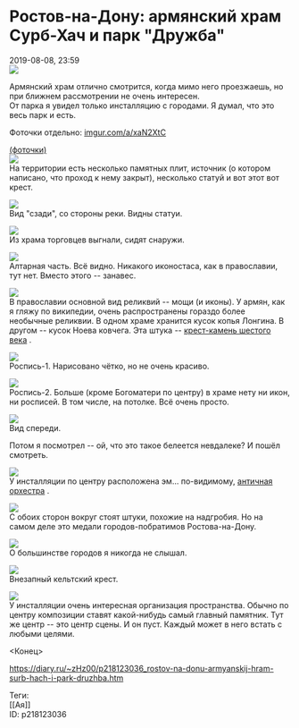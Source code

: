 Ростов-на-Дону: армянский храм Сурб-Хач и парк "Дружба"
========================================================

   
 2019-08-08, 23:59   
    [![](https://i.imgur.com/tJYzF0Al.jpg)](https://i.imgur.com/tJYzF0A.jpg)     
   
 Армянский храм отлично смотрится, когда мимо него проезжаешь, но при ближнем рассмотрении не очень интересен.   
 От парка я увидел только инсталляцию с городами. Я думал, что это весь парк и есть.   
   
 Фоточки отдельно:  [imgur.com/a/xaN2XtC](https://imgur.com/a/xaN2XtC)    
   
  [(фоточки)](https://zHz00.diary.ru/p218123036.htm?index=1#linkmore218123036m1)       
  [![](https://i.imgur.com/7vlR0hjl.jpg)](https://i.imgur.com/7vlR0hj.jpg)    
 На территории есть несколько памятных плит, источник (о котором написано, что проход к нему закрыт), несколько статуй и вот этот вот крест.   
   
  [![](https://i.imgur.com/aPbBcTtl.jpg)](https://i.imgur.com/aPbBcTt.jpg)    
 Вид "сзади", со стороны реки. Видны статуи.   
   
  [![](https://i.imgur.com/bAa5leNl.jpg)](https://i.imgur.com/bAa5leN.jpg)    
 Из храма торговцев выгнали, сидят снаружи.   
   
  [![](https://i.imgur.com/YBf8kZWl.jpg)](https://i.imgur.com/YBf8kZW.jpg)    
 Алтарная часть. Всё видно. Никакого иконостаса, как в православии, тут нет. Вместо этого -- занавес.   
   
  [![](https://i.imgur.com/pHxpOPkl.jpg)](https://i.imgur.com/pHxpOPk.jpg)    
 В православии основной вид реликвий -- мощи (и иконы). У армян, как я гляжу по википедии, очень распространены гораздо более необычные реликвии. В одном храме хранится кусок копья Лонгина. В другом -- кусок Ноева ковчега. Эта штука --  [крест-камень шестого века](https://ru.wikipedia.org/wiki/%D0%A1%D1%83%D1%80%D0%B1_%D0%A5%D0%B0%D1%87_%28%D1%85%D0%B0%D1%87%D0%BA%D0%B0%D1%80%29)  .   
   
  [![](https://i.imgur.com/X1pmdf8l.jpg)](https://i.imgur.com/X1pmdf8.jpg)    
 Роспись-1. Нарисовано чётко, но не очень красиво.   
   
  [![](https://i.imgur.com/zsPRktll.jpg)](https://i.imgur.com/zsPRktl.jpg)    
 Роспись-2. Больше (кроме Богоматери по центру) в храме нету ни икон, ни росписей. В том числе, на потолке. Всё очень просто.   
   
  [![](https://i.imgur.com/HhZ9EPil.jpg)](https://i.imgur.com/HhZ9EPi.jpg)    
 Вид спереди.   
   
 Потом я посмотрел -- ой, что это такое белеется невдалеке? И пошёл смотреть.   
   
  [![](https://i.imgur.com/NrWcBs4l.jpg)](https://i.imgur.com/NrWcBs4.jpg)    
 У инсталляции по центру расположена эм... по-видимому,  [античная орхестра](https://ru.wikipedia.org/wiki/%D0%9E%D1%80%D1%85%D0%B5%D1%81%D1%82%D1%80%D0%B0)  .   
   
  [![](https://i.imgur.com/EnfVG02l.jpg)](https://i.imgur.com/EnfVG02.jpg)    
 С обоих сторон вокруг стоят штуки, похожие на надгробия. Но на самом деле это медали городов-побратимов Ростова-на-Дону.   
   
  [![](https://i.imgur.com/5JfgTGAl.jpg)](https://i.imgur.com/5JfgTGA.jpg)    
 О большинстве городов я никогда не слышал.   
   
  [![](https://i.imgur.com/ZOufbe2l.jpg)](https://i.imgur.com/ZOufbe2.jpg)    
 Внезапный кельтский крест.   
   
  [![](https://i.imgur.com/TGgj5GEl.jpg)](https://i.imgur.com/TGgj5GE.jpg)    
 У инсталляции очень интересная организация пространства. Обычно по центру композиции ставят какой-нибудь самый главный памятник. Тут же центр -- это центр сцены. И он пуст. Каждый может в него встать с любыми целями.   
      
 <Конец>   
    
 <https://diary.ru/~zHz00/p218123036_rostov-na-donu-armyanskij-hram-surb-hach-i-park-druzhba.htm>   
   
 Теги:   
 [[Ая]]   
 ID: p218123036